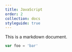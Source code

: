 ```yaml
---
title: JavaScript
order: 2
collection: docs
styleguide: true
---
```


This is a markdown document.

```javascript
var foo = 'bar'
```
